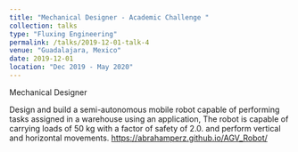 ```yaml
---
title: "Mechanical Designer - Academic Challenge "
collection: talks
type: "Fluxing Engineering"
permalink: /talks/2019-12-01-talk-4
venue: "Guadalajara, Mexico"
date: 2019-12-01
location: "Dec 2019 - May 2020"
---
```


Mechanical Designer

Design and build a semi-autonomous mobile robot capable of performing
tasks assigned in a warehouse using an application, The robot is capable of carrying loads
of 50 kg with a factor of safety of 2.0. and perform vertical and horizontal movements.
https://abrahamperz.github.io/AGV_Robot/ 

